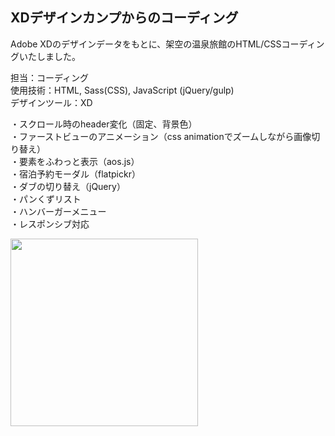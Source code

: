 ## XDデザインカンプからのコーディング  
Adobe XDのデザインデータをもとに、架空の温泉旅館のHTML/CSSコーディングいたしました。
  
担当：コーディング  
使用技術：HTML, Sass(CSS), JavaScript (jQuery/gulp)  
デザインツール：XD  
  
・スクロール時のheader変化（固定、背景色）  
・ファーストビューのアニメーション（css animationでズームしながら画像切り替え）  
・要素をふわっと表示（aos.js）  
・宿泊予約モーダル（flatpickr）  
・ダブの切り替え（jQuery）  
・パンくずリスト  
・ハンバーガーメニュー  
・レスポンシブ対応  
  
 <img src="https://user-images.githubusercontent.com/73923419/153809481-497594d7-3f36-47cf-b3ff-2d6ff7d55cb4.png" width="300px">


